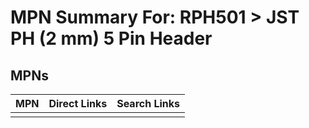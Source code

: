 



# MPN Summary For: RPH501 > JST PH (2 mm) 5 Pin Header

## MPNs
  

|MPN|Direct Links|Search Links|
| :--- | :--- | :--- |
||||
